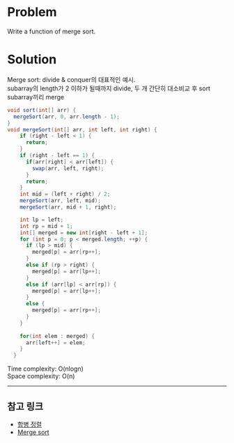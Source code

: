 # Problem
Write a function of merge sort.

# Solution

Merge sort: divide & conquer의 대표적인 예시.<br/>
subarray의 length가 2 이하가 될때까지 divide, 두 개 간단히 대소비교 후 sort<br/>
subarray끼리 merge

```java
void sort(int[] arr) {
  mergeSort(arr, 0, arr.length - 1);
}
void mergeSort(int[] arr, int left, int right) {
    if (right - left < 1) {
      return;
    }
    if (right - left == 1) {
      if(arr[right] < arr[left]) {
      	swap(arr, left, right);
      }
      return;
    }
    int mid = (left + right) / 2;
    mergeSort(arr, left, mid);
    mergeSort(arr, mid + 1, right);

    int lp = left;
    int rp = mid + 1;
    int[] merged = new int[right - left + 1];
    for (int p = 0; p < merged.length; ++p) {
      if (lp > mid) {
        merged[p] = arr[rp++];
      }
      else if (rp > right) {
        merged[p] = arr[lp++];
      }
      else if (arr[lp] < arr[rp]) {
        merged[p] = arr[lp++];
      }
      else {
        merged[p] = arr[rp++];
      }
    }
    
    for(int elem : merged) {
      arr[left++] = elem;
    }
  }
```

Time complexity: O(nlogn)<br/>
Space complexity: O(n)

<hr/>

## 참고 링크
- [합병 정렬](https://ko.wikipedia.org/wiki/%ED%95%A9%EB%B3%91_%EC%A0%95%EB%A0%AC)
- [Merge sort](https://www.geeksforgeeks.org/merge-sort/)
